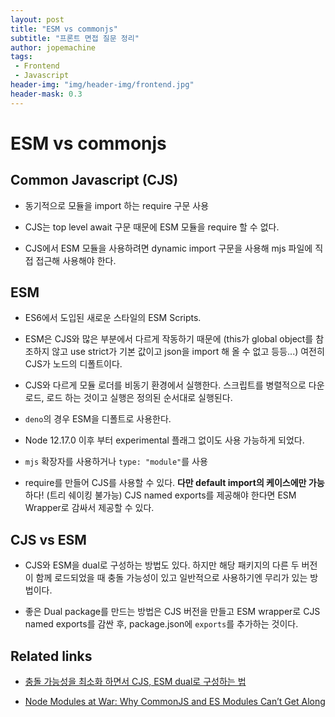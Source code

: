 ```yaml
---
layout: post
title: "ESM vs commonjs"
subtitle: "프론트 면접 질문 정리"
author: jopemachine
tags: 
 - Frontend
 - Javascript
header-img: "img/header-img/frontend.jpg"
header-mask: 0.3
---
```


# ESM vs commonjs

## Common Javascript (CJS)

- 동기적으로 모듈을 import 하는 require 구문 사용

- CJS는 top level await 구문 때문에 ESM 모듈을 require 할 수 없다.

- CJS에서 ESM 모듈을 사용하려면 dynamic import 구문을 사용해 mjs 파일에 직접 접근해 사용해야 한다.

## ESM

- ES6에서 도입된 새로운 스타일의 ESM Scripts.

- ESM은 CJS와 많은 부분에서 다르게 작동하기 때문에 (this가 global object를 참조하지 않고 use strict가 기본 값이고 json을 import 해 올 수 없고 등등...) 여전히 CJS가 노드의 디폴트이다.

- CJS와 다르게 모듈 로더를 비동기 환경에서 실행한다. 스크립트를 병렬적으로 다운로드, 로드 하는 것이고 실행은 정의된 순서대로 실행된다.

- `deno`의 경우 ESM을 디폴트로 사용한다.

- Node 12.17.0 이후 부터 experimental 플래그 없이도 사용 가능하게 되었다.

- `mjs` 확장자를 사용하거나 `type: "module"`를 사용

- require를 만들어 CJS를 사용할 수 있다. **다만 default import의 케이스에만 가능**하다! (트리 쉐이킹 불가능) CJS named exports를 제공해야 한다면 ESM Wrapper로 감싸서 제공할 수 있다.

## CJS vs ESM

- CJS와 ESM을 dual로 구성하는 방법도 있다. 하지만 해당 패키지의 다른 두 버전이 함께 로드되었을 때 충돌 가능성이 있고 일반적으로 사용하기엔 무리가 있는 방법이다.

- 좋은 Dual package를 만드는 방법은 CJS 버전을 만들고 ESM wrapper로 CJS named exports를 감싼 후, package.json에 `exports`를 추가하는 것이다.

## Related links

- [충돌 가능성을 최소화 하면서 CJS, ESM dual로 구성하는 법](https://nodejs.org/api/packages.html#packages_dual_commonjs_es_module_packages)

- [Node Modules at War: Why CommonJS and ES Modules Can’t Get Along](https://redfin.engineering/node-modules-at-war-why-commonjs-and-es-modules-cant-get-along-9617135eeca1)